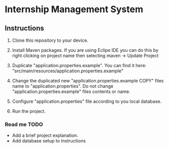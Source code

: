  #  Internship Management System

## Instructions 

1. Clone this repository to your device.

2. Install Maven packages. If you are using Eclipe IDE you can do this by right clicking on project name then selecting maven -> Update Project

3. Duplicate "application.properties.example". You can find it here: "src/main/resources/application.properties.example"

4. Change the duplicated new "application.properties.example COPY" files name to "application.properties". Do not change "application.properties.example" files contents or name.

5. Configure "application.properties" file according to you local database.

6. Run the project.
  


### Read me TODO
- Add a brief project explanation.
- Add database setup to Instructions
  